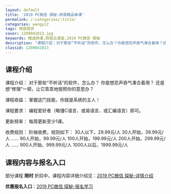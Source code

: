 ```yaml
---
layout: default
title: '2019 PC微信 探秘-网易精品单课'
permalink: /:categories/:title/
categories: wangyi2
tags: 网易提供
cover: 1209042813.jpg
keywords: 精选网课,网易云课堂,2019 PC微信 探秘
description: "课程介绍：对于那些“不听话”的软件，怎么办？你是想忍声吞气凑合着用？还是想“修理”一顿，让它乖乖地按照你的意思办？课程收益：掌握这门技能，你就是系统的主人！课程要求：编程爱好者（略懂C语言、"
classid: 1209042813
---
```


## 课程介绍

课程介绍：
对于那些“不听话”的软件，怎么办？
你是想忍声吞气凑合着用？
还是想“修理”一顿，让它乖乖地按照你的意思办？

课程收益：
掌握这门技能，你就是系统的主人！

课程要求：
编程爱好者（略懂C语言、或易语言、或汇编语言）即可。

更新频率：
每周更新至少1课。

收费规则：
阶梯收费，规则如下：
30人以下，29.99元/人
30人开始，39.99元/人
......
90人开始，99.99元/人
100人开始，199.99元/人
200人开始，299.99元/人
......
900人开始，999.99元/人
1000人以后，1999.99元/人

## 课程内容与报名入口

部分课程 **限时** 折扣中，课程内容详细介绍见：[2019 PC微信 探秘-详情介绍](https://study.163.com/course/introduction/1209042813.htm?share=1&shareId=1025206652&utm_campaign=share&utm_medium=iphoneShare&utm_source=&utm_u=1025206652)

**优惠报名入口**：[2019 PC微信 探秘-报名学习](https://study.163.com/course/introduction/1209042813.htm?share=1&shareId=1025206652&utm_campaign=share&utm_medium=iphoneShare&utm_source=&utm_u=1025206652)

